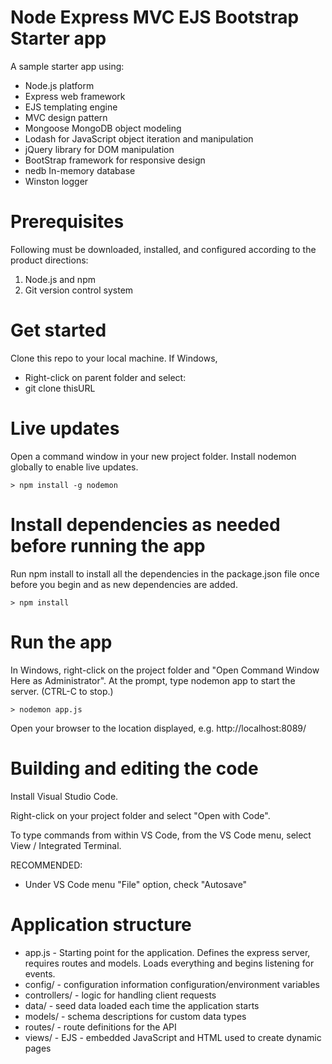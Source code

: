 # Node Express MVC EJS Bootstrap Starter app

A sample starter app using:

- Node.js platform
- Express web framework 
- EJS templating engine
- MVC design pattern
- Mongoose MongoDB object modeling
- Lodash for JavaScript object iteration and manipulation 
- jQuery library for DOM manipulation
- BootStrap framework for responsive design
- nedb In-memory database
- Winston logger

# Prerequisites

Following must be downloaded, installed, and configured according to the product directions: 

1. Node.js and npm 
2. Git version control system

# Get started

Clone this repo to your local machine. If Windows, 

- Right-click on parent folder and select:
- git clone thisURL

# Live updates

Open a command window in your new project folder. Install nodemon globally to enable live updates.

```
> npm install -g nodemon
```


# Install dependencies as needed before running the app

Run npm install to install all the dependencies in the package.json file once before you begin and as new dependencies are added.

```
> npm install
```

# Run the app

In Windows, right-click on the project folder and "Open Command Window Here as Administrator". At the prompt, type nodemon app to start the server.  (CTRL-C to stop.)

```
> nodemon app.js
```

Open your browser to the location displayed, e.g. http://localhost:8089/

# Building and editing the code

Install Visual Studio Code.

Right-click on your project folder and select "Open with Code".

To type commands from within VS Code, from the VS Code menu, select View / Integrated Terminal.

RECOMMENDED: 

- Under VS Code menu "File" option, check "Autosave"


# Application structure

- app.js - Starting point for the application. Defines the express server, requires routes and models. Loads everything and begins listening for events. 
- config/ - configuration information configuration/environment variables
- controllers/ - logic for handling client requests
- data/ - seed data loaded each time the application starts
- models/ - schema descriptions for custom data types
- routes/ - route definitions for the API
- views/ - EJS - embedded JavaScript and HTML used to create dynamic pages

